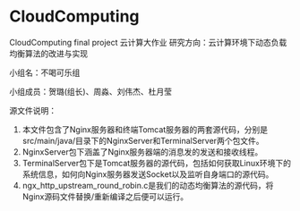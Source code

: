 # CloudComputing
CloudComputing final project
云计算大作业
研究方向：云计算环境下动态负载均衡算法的改进与实现

小组名：不喝可乐组

小组成员：贺璐(组长)、周淼、刘伟杰、杜月莹

源文件说明：
1. 本文件包含了Nginx服务器和终端Tomcat服务器的两套源代码，分别是src/main/java/目录下的NginxServer和TerminalServer两个包文件。
2. NginxServer包下涵盖了Nginx服务器端的消息发的发送和接收线程。
3. TerminalServer包下是Tomcat服务器的源代码，包括如何获取Linux环境下的系统信息，如何向Nginx服务器发送Socket以及监听自身端口的源代码。
4. ngx_http_upstream_round_robin.c是我们的动态均衡算法的源代码，将Nginx源码文件替换/重新编译之后便可以运行。
